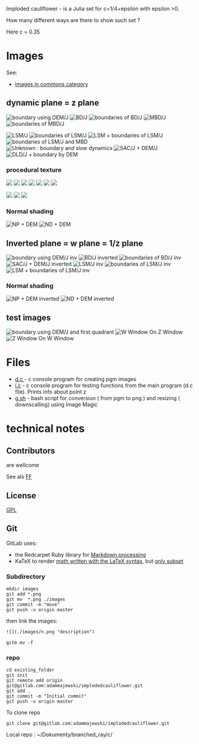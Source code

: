 Imploded cauliflower - is a Julia set for c=1/4+epsilon with epsilon >0. 

How many different ways are there to show such set ?

Here c = 0.35 



# Images
See:
* [images in commons category](https://commons.wikimedia.org/wiki/Category:Imploded_cauliflower)


## dynamic plane = z plane

![](./images/de.png "boundary using DEM/J") 
![](./images/bd.png "BD/J") 
![](./images/bdb.png "boundaries of BD/J") 
![](./images/mbd.png "MBD/J") 
![](./images/mdbb.png "boundaries of MBD/J") 


![](./images/ls.png "LSM/J") 
![](./images/lc.png "boundaries of LSM/J") 
![](./images/lsc.png "LSM + boundaries of LSM/J")
![](./images/lcmbd.png "boundaries of LSM/J and MBD") 
![](./images/u.png "Unknown : boundary and slow dynamics") 
![](./images/sac.png "SAC/J + DEM/J") 
![](./images/dld.png "DLD/J + boundary by DEM") 

### procedural texture


![](./images/t0n.png "") 
![](./images/t1n.png "") 
![](./images/t2n.png "")
![](./images/t3n.png "") 
![](./images/t4n.png "") 
![](./images/t5n.png "") 
![](./images/t6n.png "") 

![](./images/t5nb.png "") 
![](./images/t6nb.png "") 
![](./images/t7nb.png "") 



### Normal shading
![](./images/np.png "NP + DEM") 
![](./images/nd.png "ND + DEM") 


## Inverted plane  = w plane  = 1/z plane 

![](./images/dei.png "boundary using DEM/J inv") 
![](./images/bdi.png "BD/J inverted") 
![](./images/bdbi.png "boundaries of BD/J inv") 
![](./images/sacdei.png "SAC/J + DEM/J inverted") 
![](./images/lsi.png "LSM/J inv") 
![](./images/lci.png "boundaries of LSM/J inv") 
![](./images/lsci.png "LSM + boundaries of LSM/J inv") 


### Normal shading
![](./images/npi.png "NP + DEM inverted") 
![](./images/ndi.png "ND + DEM inverted") 


## test images

![](./images/defq.png "boundary using DEM/J and first quadrant") 
![](./images/wonz.png "W Window On Z Window") 
![](./images/zonw.png "Z Window On W Window") 




# Files
* [d.c ](./src/d.c) - c console program for creating pgm images
* [i.c](./src/i.c) - c console program for testing functions from the main program (d.c file). Prints info about point z  
* [g.sh](./src/g.sh) - bash script for conversion ( from pgm to png ) and resizing ( downscalling) using Image Magic


# technical notes




## Contributors

are wellcome 

See als [FF](https://fractalforums.org/programming/11/how-many-different-ways-are-there-to-show-such-set/3874) 


  
## License

[GPL](https://www.gnu.org/licenses/gpl-3.0.html)



## Git

GitLab uses:
* the Redcarpet Ruby library for [Markdown processing](https://gitlab.com/gitlab-org/gitlab-foss/blob/master/doc/user/markdown.md)
* KaTeX to render [math written with the LaTeX syntax](https://gitlab.com/gitlab-org/gitlab-foss/blob/master/doc/user/markdown.md), but [only subset](https://khan.github.io/KaTeX/function-support.html)






### Subdirectory

```git
mkdir images
git add *.png
git mv  *.png ./images
git commit -m "move"
git push -u origin master
```
then link the images:

```txt
![](./images/n.png "description") 

```

```git
gitm mv -f 
```




### repo



```git
cd existing_folder
git init
git remote add origin git@gitlab.com:adammajewski/implodedcauliflower.git
git add .
git commit -m "Initial commit"
git push -u origin master
```


To clone repo

```git
git clone git@gitlab.com:adammajewski/implodedcauliflower.git
```



Local repo : ~/Dokumenty/branched_ray/c/

